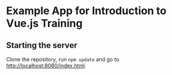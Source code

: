 # Example App for Introduction to Vue.js Training

## Starting the server

Clone the repository, run `npm update` and go to [http://localhost:8080/index.html](http://localhost:8080/index.html).
